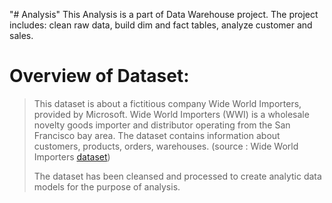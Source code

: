 "# Analysis" 
This Analysis is a part of Data Warehouse project.
The project includes: clean raw data, build dim and fact tables, analyze customer and sales.
>
# Overview of Dataset: 
> This dataset is about a fictitious company Wide World Importers, provided by Microsoft. Wide World Importers (WWI) is a wholesale novelty goods importer and distributor operating from the San Francisco bay area.
The dataset contains information about customers, products, orders, warehouses. (source : Wide World Importers [dataset](https://dataedo.com/samples/html2/WideWorldImporters/#/doc/d5/wideworldimporters))
>
> The dataset has been cleansed and processed to create analytic data models for the purpose of analysis.
